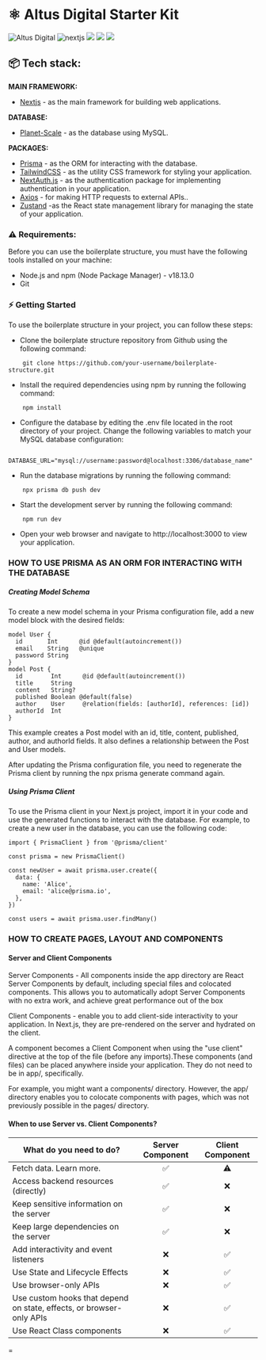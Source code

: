 # ⚛️ Altus Digital Starter Kit

![Altus Digital](https://img.shields.io/badge/ALTUS%20DIGITAL-8248e5?style=for-the-badge) ![nextjs](https://img.shields.io/badge/Next.js-000000?style=for-the-badge&logo=next.js&logoColor=white) ![](https://img.shields.io/badge/Prisma-2D3748?style=for-the-badge&logo=prisma) ![](https://img.shields.io/badge/ESLINT-4B32C3?style=for-the-badge&logo=eslint) ![](https://img.shields.io/badge/TailwindCSS-06B6D4?style=for-the-badge&logo=tailwindcss&logoColor=white)

## 📦 Tech stack:

**MAIN FRAMEWORK:**
- [Nextjs](https://nextjs.org/docs/getting-started) - as the main framework for building web applications.

**DATABASE:**
- [Planet-Scale](https://planetscale.com/docs) - as the database using MySQL.

**PACKAGES:**
- [Prisma](https://www.prisma.io/docs/getting-started/quickstart) - as the ORM for interacting with the database.
- [TailwindCSS](https://tailwindcss.com/) - as the utility CSS framework for styling your application.
- [NextAuth.js](https://next-auth.js.org/) - as the authentication package for implementing authentication in your application.
- [Axios](https://axios-http.com/docs/intro) - for making HTTP requests to external APIs..
- [Zustand](https://docs.pmnd.rs/zustand/getting-started/introduction) -as the React state management library for managing the state of your application.

###  ⚠️ Requirements:

Before you can use the boilerplate structure, you must have the following tools installed on your machine:

* Node.js and npm (Node Package Manager) - v18.13.0
* Git

### ⚡️ Getting Started
To use the boilerplate structure in your project, you can follow these steps:

* Clone the boilerplate structure repository from Github using the following command:
```
    git clone https://github.com/your-username/boilerplate-structure.git
```    

* Install the required dependencies using npm by running the following command:
```    
    npm install	
```    
* Configure the database by editing the .env file located in the root directory of your project. Change the following variables to match your MySQL database configuration:
```    
    DATABASE_URL="mysql://username:password@localhost:3306/database_name"
```    
* Run the database migrations by running the following command:
```    
    npx prisma db push dev
```    
* Start the development server by running the following command:
```    
    npm run dev
```    
* Open your web browser and navigate to http://localhost:3000 to view your application.



### HOW TO USE PRISMA AS AN ORM FOR INTERACTING WITH THE DATABASE


##### Creating Model Schema

To create a new model schema in your Prisma configuration file, add a new model block with the desired fields:
```
model User {
  id       Int      @id @default(autoincrement())
  email    String   @unique
  password String
}
model Post {
  id        Int      @id @default(autoincrement())
  title     String
  content   String?
  published Boolean @default(false)
  author    User     @relation(fields: [authorId], references: [id])
  authorId  Int
}

```
This example creates a Post model with an id, title, content, published, author, and authorId fields. It also defines a relationship between the Post and User models.

After updating the Prisma configuration file, you need to regenerate the Prisma client by running the npx prisma generate command again.


##### Using Prisma Client

To use the Prisma client in your Next.js project, import it in your code and use the generated functions to interact with the database. For example, to create a new user in the database, you can use the following code:

```
import { PrismaClient } from '@prisma/client'

const prisma = new PrismaClient()

const newUser = await prisma.user.create({
  data: {
    name: 'Alice',
    email: 'alice@prisma.io',
  },
})

const users = await prisma.user.findMany()
```

### HOW TO CREATE PAGES, LAYOUT AND COMPONENTS
#### Server and Client Components

Server Components - All components inside the app directory are React Server Components by default, including special files and colocated components. This allows you to automatically adopt Server Components with no extra work, and achieve great performance out of the box

Client Components -  enable you to add client-side interactivity to your application. In Next.js, they are pre-rendered on the server and hydrated on the client.

A component becomes a Client Component when using the "use client" directive at the top of the file (before any imports).These components (and files) can be placed anywhere inside your application. They do not need to be in app/, specifically.

For example, you might want a components/ directory. However, the app/ directory enables you to colocate components with pages, which was not previously possible in the pages/ directory.


#### When to use Server vs. Client Components?


| What do you need to do?                                                   | Server Component | Client Component |
| -------------                                                             |:-------------:    |:-------------:|
| Fetch data. Learn more.                                                   | ✅     |  ⚠      |
| Access backend resources (directly)                                       | ✅     | ❌      |
| Keep sensitive information on the server                                  | ✅     | ❌      |
| Keep large dependencies on the server                                     | ✅     | ❌      |
| Add interactivity and event listeners                                     | ❌     | ✅      |
| Use State and Lifecycle Effects                                           | ❌     | ✅      |
| Use browser-only APIs                                                     | ❌     | ✅      |
| Use custom hooks that depend on state, effects, or browser-only APIs      | ❌     | ✅      |
| Use React Class components                                                | ❌     | ✅      |

=
